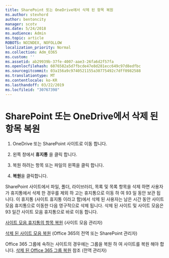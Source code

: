 ```yaml
---
title: SharePoint 또는 OneDrive에서 삭제 된 항목 복원
ms.author: stevhord
author: bentoncity
manager: scotv
ms.date: 5/24/2018
ms.audience: Admin
ms.topic: article
ROBOTS: NOINDEX, NOFOLLOW
localization_priority: Normal
ms.collection: Adm_O365
ms.custom: ''
ms.assetid: ab29939b-37fe-4007-aae3-26fa6d2f57fa
ms.openlocfilehash: 6076582a5d7fbcde47e8d281ecc649c97d8edfbc
ms.sourcegitcommit: 03a156a9c9740521155a30775492c7dff0982588
ms.translationtype: MT
ms.contentlocale: ko-KR
ms.lasthandoff: 03/22/2019
ms.locfileid: "30767398"
---
```

# <a name="restore-deleted-items-from-sharepoint-or-onedrive"></a>SharePoint 또는 OneDrive에서 삭제 된 항목 복원

1. OneDrive 또는 SharePoint 사이트로 이동 합니다.
    
2. 왼쪽 창에서 **휴지통** 을 클릭 합니다. 
    
3. 복원 하려는 항목 또는 파일의 왼쪽을 클릭 합니다.
    
4. **복원**을 클릭합니다. 
    
SharePoint 사이트에서 파일, 폴더, 라이브러리, 목록 및 목록 항목을 삭제 하면 사용자가 휴지통에서 삭제 한 경우를 제외 하 고는 휴지통으로 이동 하 여 93 일 동안 보관 됩니다. 이 휴지통 (사이트 휴지통 이라고 함)에서 삭제 된 사용자는 남은 시간 동안 사이트 모음 휴지통으로 이동한 다음 영구적으로 삭제 됩니다. 삭제 된 사이트 및 사이트 모음은 93 일간 사이트 모음 휴지통으로 바로 이동 합니다.
  
[사이트 모음 휴지통의 항목 복원](https://go.microsoft.com/fwlink/?linkid=867800) (사이트 모음 관리자) 
  
[삭제 된 사이트 모음 복원](https://go.microsoft.com/fwlink/?linkid=867660) (Office 365의 전역 또는 SharePoint 관리자) 
  
Office 365 그룹에 속하는 사이트의 경우에는 그룹을 복원 하 여 사이트를 복원 해야 합니다. [삭제 된 Office 365 그룹 복원](https://go.microsoft.com/fwlink/?linkid=867802) 참조 (전역 관리자) 
  

